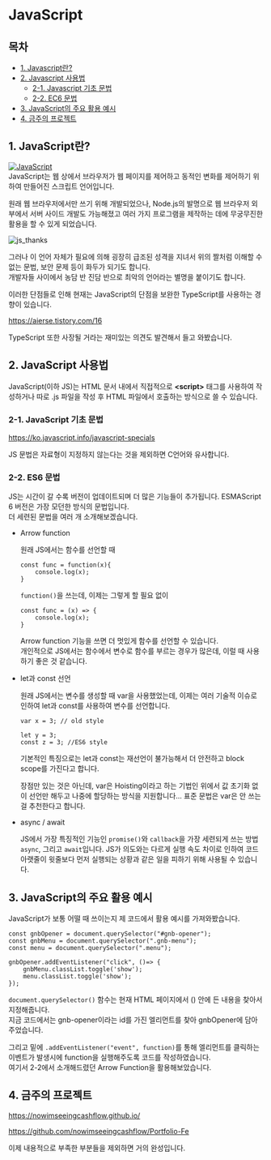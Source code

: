 # JavaScript

## 목차
- [1. Javascript란?](#1-javascript란)
- [2. Javascript 사용법](#2-javascript-사용법)
    - [2-1. Javascript 기초 문법](#2-1-javascript-기초-문법)
    - [2-2. EC6 문법](#2-2-es6-문법)
- [3. JavaScript의 주요 활용 예시](#3-javascript의-주요-활용-예시)
- [4. 금주의 프로젝트](#4-금주의-프로젝트)

## 1. JavaScript란?

[![JavaScript](https://img.shields.io/badge/JavaScript-F7DF1E?style=flat&logo=javascript&logoColor=black)](https://developer.mozilla.org/en-US/docs/Web/JavaScript)\
JavaScript는 웹 상에서 브라우저가 웹 페이지를 제어하고 동적인 변화를 제어하기 위하여 만들어진 스크립트 언어입니다.

원래 웹 브라우저에서만 쓰기 위해 개발되었으나, Node.js의 발명으로 웹 브라우저 외부에서 서버 사이드 개발도 가능해졌고 여러 가지 프로그램을 제작하는 데에 무궁무진한 활용을 할 수 있게 되었습니다.

![js_thanks](https://github.com/user-attachments/assets/9a939748-23b6-4af6-a5ed-ee7e5d67919d)

그러나 이 언어 자체가 필요에 의해 굉장히 급조된 성격을 지녀서 위의 짤처럼 이해할 수 없는 문법, 보안 문제 등이 화두가 되기도 합니다.\
개발자들 사이에서 농담 반 진담 반으로 최악의 언어라는 별명을 붙이기도 합니다.

이러한 단점들로 인해 현재는 JavaScript의 단점을 보완한 TypeScript를 사용하는 경향이 있습니다.

https://aierse.tistory.com/16

TypeScript 또한 사장될 거라는 재미있는 의견도 발견해서 들고 와봤습니다.
## 2. JavaScript 사용법
JavaScript(이하 JS)는 HTML 문서 내에서 직접적으로 <b>\<script></b> 태그를 사용하여 작성하거나 따로 .js 파일을 작성 후 HTML 파일에서 호출하는 방식으로 쓸 수 있습니다.

### 2-1. JavaScript 기초 문법
https://ko.javascript.info/javascript-specials

JS 문법은 자료형이 지정하지 않는다는 것을 제외하면 C언어와 유사합니다.

### 2-2. ES6 문법
JS는 시간이 갈 수록 버전이 업데이트되며 더 많은 기능들이 추가됩니다. ESMAScript 6 버전은 가장 모던한 방식의 문법입니다.\
더 세련된 문법을 여러 개 소개해보겠습니다.

- Arrow function

    원래 JS에서는 함수를 선언할 때
    ```
    const func = function(x){
        console.log(x);
    }
    ```
    `function()`을 쓰는데, 이제는 그렇게 할 필요 없이
    ```
    const func = (x) => {
        console.log(x);
    }
    ```
    Arrow function 기능을 쓰면 더 멋있게 함수를 선언할 수 있습니다.\
    개인적으로 JS에서는 함수에서 변수로 함수를 부르는 경우가 많은데, 이럴 때 사용하기 좋은 것 같습니다.

- let과 const 선언
    
    원래 JS에서는 변수를 생성할 때 var을 사용했었는데, 이제는 여러 기술적 이슈로 인하여 let과 const를 사용하여 변수를 선언합니다.
    ```
    var x = 3; // old style

    let y = 3;
    const z = 3; //ES6 style
    ```
    기본적인 특징으로는 let과 const는 재선언이 불가능해서 더 안전하고 block scope를 가진다고 합니다.

    장점만 있는 것은 아닌데, var은 Hoisting이라고 하는 기법인 위에서 값 초기화 없이 선언만 해두고 나중에 할당하는 방식을 지원합니다... 표준 문법은 var은 안 쓰는 걸 추천한다고 합니다.

- async / await

    JS에서 가장 특징적인 기능인 `promise()`와 `callback`을 가장 세련되게 쓰는 방법 `async`, 그리고 `await`입니다.
    JS가 의도와는 다르게 실행 속도 차이로 인하여 코드 아랫줄이 윗줄보다 먼저 실행되는 상황과 같은 일을 피하기 위해 사용될 수 있습니다.

## 3. JavaScript의 주요 활용 예시
JavaScript가 보통 어떨 때 쓰이는지 제 코드에서 활용 예시를 가져와봤습니다.

```
const gnbOpener = document.querySelector("#gnb-opener");
const gnbMenu = document.querySelector(".gnb-menu");
const menu = document.querySelector(".menu");

gnbOpener.addEventListener("click", ()=> {
    gnbMenu.classList.toggle('show');
    menu.classList.toggle('show');
});
```
`document.querySelector()` 함수는 현재 HTML 페이지에서 () 안에 든 내용을 찾아서 지정해줍니다.\
지금 코드에서는 gnb-opener이라는 id를 가진 엘리먼트를 찾아 gnbOpener에 담아주었습니다.

그리고 밑에 `.addEventListener("event", function)`를 통해 엘리먼트를 클릭하는 이벤트가 발생시에 function을 실행해주도록 코드를 작성하였습니다.\
여기서 2-2에서 소개해드렸던 Arrow Function을 활용해보았습니다.

## 4. 금주의 프로젝트
https://nowimseeingcashflow.github.io/

https://github.com/nowimseeingcashflow/Portfolio-Fe

이제 내용적으로 부족한 부분들을 제외하면 거의 완성입니다.
